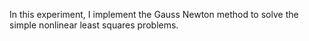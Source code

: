 In this experiment, I implement the Gauss Newton method to solve the simple nonlinear least squares problems.
